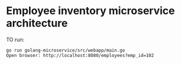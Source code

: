 # Employee inventory microservice architecture

TO run:

```
go run golang-microservice/src/webapp/main.go
Open browser: http://localhost:8080/employees?emp_id=102
```